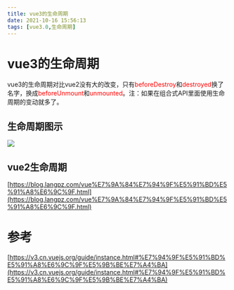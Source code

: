 ```yaml
---
title: vue3的生命周期
date: 2021-10-16 15:56:13
tags: [vue3.0,生命周期]
---
```

# vue3的生命周期
vue3的生命周期对比vue2没有大的改变，只有<font color="red">beforeDestroy</font>和<font color="red">destroyed</font>换了名字，换成<font color="red">beforeUnmount</font>和<font color="red">unmounted</font>。注：如果在组合式API里面使用生命周期的变动就多了。
<!--more-->

## 生命周期图示
![](https://hexo-1252491761.cos.ap-beijing.myqcloud.com/vue3%E7%9A%84%E7%94%9F%E5%91%BD%E5%91%A8%E6%9C%9F/v3.cn.vuejs.org_images_lifecycle.svg.png)

## vue2生命周期
[https://blog.langpz.com/vue%E7%9A%84%E7%94%9F%E5%91%BD%E5%91%A8%E6%9C%9F.html](https://blog.langpz.com/vue%E7%9A%84%E7%94%9F%E5%91%BD%E5%91%A8%E6%9C%9F.html)


# 参考
[https://v3.cn.vuejs.org/guide/instance.html#%E7%94%9F%E5%91%BD%E5%91%A8%E6%9C%9F%E5%9B%BE%E7%A4%BA](https://v3.cn.vuejs.org/guide/instance.html#%E7%94%9F%E5%91%BD%E5%91%A8%E6%9C%9F%E5%9B%BE%E7%A4%BA)
